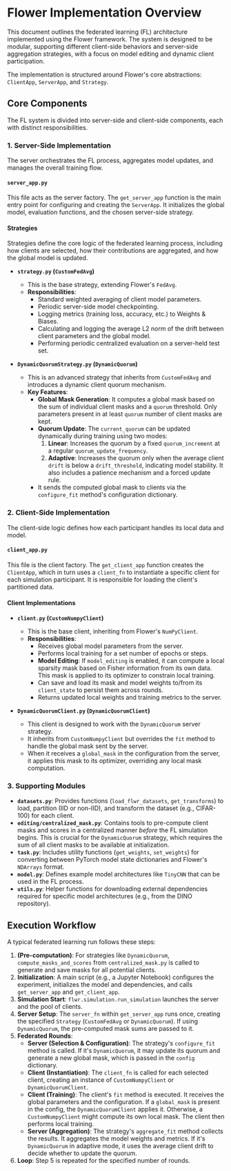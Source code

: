# Flower Implementation Overview

This document outlines the federated learning (FL) architecture implemented using the Flower framework. The system is designed to be modular, supporting different client-side behaviors and server-side aggregation strategies, with a focus on model editing and dynamic client participation.

The implementation is structured around Flower's core abstractions: `ClientApp`, `ServerApp`, and `Strategy`.

## Core Components

The FL system is divided into server-side and client-side components, each with distinct responsibilities.

### 1. Server-Side Implementation

The server orchestrates the FL process, aggregates model updates, and manages the overall training flow.

#### `server_app.py`
This file acts as the server factory. The `get_server_app` function is the main entry point for configuring and creating the `ServerApp`. It initializes the global model, evaluation functions, and the chosen server-side strategy.

#### Strategies
Strategies define the core logic of the federated learning process, including how clients are selected, how their contributions are aggregated, and how the global model is updated.

- **`strategy.py` (`CustomFedAvg`)**
  - This is the base strategy, extending Flower's `FedAvg`.
  - **Responsibilities**:
    - Standard weighted averaging of client model parameters.
    - Periodic server-side model checkpointing.
    - Logging metrics (training loss, accuracy, etc.) to Weights & Biases.
    - Calculating and logging the average L2 norm of the drift between client parameters and the global model.
    - Performing periodic centralized evaluation on a server-held test set.

- **`DynamicQuorumStrategy.py` (`DynamicQuorum`)**
  - This is an advanced strategy that inherits from `CustomFedAvg` and introduces a dynamic client quorum mechanism.
  - **Key Features**:
    - **Global Mask Generation**: It computes a global mask based on the sum of individual client masks and a `quorum` threshold. Only parameters present in at least `quorum` number of client masks are kept.
    - **Quorum Update**: The `current_quorum` can be updated dynamically during training using two modes:
      1.  **Linear**: Increases the quorum by a fixed `quorum_increment` at a regular `quorum_update_frequency`.
      2.  **Adaptive**: Increases the quorum only when the average client `drift` is below a `drift_threshold`, indicating model stability. It also includes a patience mechanism and a forced update rule.
    - It sends the computed global mask to clients via the `configure_fit` method's configuration dictionary.

### 2. Client-Side Implementation

The client-side logic defines how each participant handles its local data and model.

#### `client_app.py`
This file is the client factory. The `get_client_app` function creates the `ClientApp`, which in turn uses a `client_fn` to instantiate a specific client for each simulation participant. It is responsible for loading the client's partitioned data.

#### Client Implementations

- **`client.py` (`CustomNumpyClient`)**
  - This is the base client, inheriting from Flower's `NumPyClient`.
  - **Responsibilities**:
    - Receives global model parameters from the server.
    - Performs local training for a set number of epochs or steps.
    - **Model Editing**: If `model_editing` is enabled, it can compute a local sparsity mask based on Fisher information from its own data. This mask is applied to its optimizer to constrain local training.
    - Can save and load its mask and model weights to/from its `client_state` to persist them across rounds.
    - Returns updated local weights and training metrics to the server.

- **`DynamicQuorumClient.py` (`DynamicQuorumClient`)**
  - This client is designed to work with the `DynamicQuorum` server strategy.
  - It inherits from `CustomNumpyClient` but overrides the `fit` method to handle the global mask sent by the server.
  - When it receives a `global_mask` in the configuration from the server, it applies this mask to its optimizer, overriding any local mask computation.

### 3. Supporting Modules

- **`datasets.py`**: Provides functions (`load_flwr_datasets`, `get_transforms`) to load, partition (IID or non-IID), and transform the dataset (e.g., CIFAR-100) for each client.
- **`editing/centralized_mask.py`**: Contains tools to pre-compute client masks and scores in a centralized manner *before* the FL simulation begins. This is crucial for the `DynamicQuorum` strategy, which requires the sum of all client masks to be available at initialization.
- **`task.py`**: Includes utility functions (`get_weights`, `set_weights`) for converting between PyTorch model state dictionaries and Flower's `NDArrays` format.
- **`model.py`**: Defines example model architectures like `TinyCNN` that can be used in the FL process.
- **`utils.py`**: Helper functions for downloading external dependencies required for specific model architectures (e.g., from the DINO repository).

## Execution Workflow

A typical federated learning run follows these steps:

1.  **(Pre-computation)**: For strategies like `DynamicQuorum`, `compute_masks_and_scores` from `centralized_mask.py` is called to generate and save masks for all potential clients.
2.  **Initialization**: A main script (e.g., a Jupyter Notebook) configures the experiment, initializes the model and dependencies, and calls `get_server_app` and `get_client_app`.
3.  **Simulation Start**: `flwr.simulation.run_simulation` launches the server and the pool of clients.
4.  **Server Setup**: The `server_fn` within `get_server_app` runs once, creating the specified `Strategy` (`CustomFedAvg` or `DynamicQuorum`). If using `DynamicQuorum`, the pre-computed mask sums are passed to it.
5.  **Federated Rounds**:
    - **Server (Selection & Configuration)**: The strategy's `configure_fit` method is called. If it's `DynamicQuorum`, it may update its quorum and generate a new global mask, which is passed in the `config` dictionary.
    - **Client (Instantiation)**: The `client_fn` is called for each selected client, creating an instance of `CustomNumpyClient` or `DynamicQuorumClient`.
    - **Client (Training)**: The client's `fit` method is executed. It receives the global parameters and the configuration. If a `global_mask` is present in the config, the `DynamicQuorumClient` applies it. Otherwise, a `CustomNumpyClient` might compute its own local mask. The client then performs local training.
    - **Server (Aggregation)**: The strategy's `aggregate_fit` method collects the results. It aggregates the model weights and metrics. If it's `DynamicQuorum` in adaptive mode, it uses the average client drift to decide whether to update the quorum.
6.  **Loop**: Step 5 is repeated for the specified number of rounds.